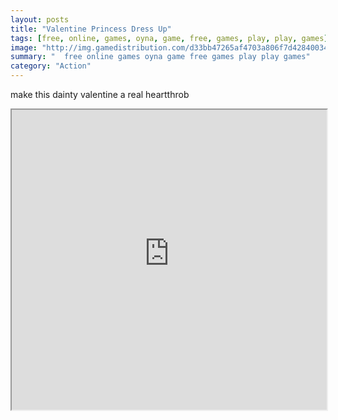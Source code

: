 ```yaml
---
layout: posts
title: "Valentine Princess Dress Up"
tags: [free, online, games, oyna, game, free, games, play, play, games]
image: "http://img.gamedistribution.com/d33bb47265af4703a806f7d42840034a.jpg"
summary: "  free online games oyna game free games play play games"
category: "Action"
---
```


make this dainty valentine a real heartthrob

<iframe width="100%" height="480px;" src="http://flash.gamedistribution.com?game=d33bb47265af4703a806f7d42840034a"></iframe>
